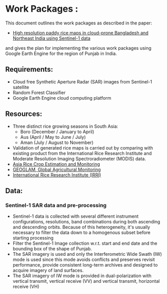 # Work Packages : 

This document outlines the work packages as described in the paper:
- [High resolution paddy rice maps in cloud-prone Bangladesh and Northeast India using Sentinel-1 data](https://www.nature.com/articles/s41597-019-0036-3)

and gives the plan for implementing the various work packages using Google Earth Engine for the region of Punjab in India.

## Requirements: 

- Cloud free Synthetic Aperture Radar (SAR) images from Sentinel-1 satellite
- Random Forest Classifier
- Google Earth Engine cloud computing platform

## Resources:

- Three distinct rice growing seasons in South Asia:
  - Boro (December / January to April)
  - Aus (April / May to June / July)
  - Aman (July / August to November)
- Validation of generated rice maps is carried out by comparing with existing product from the International Rice Research Institute and Moderate Resolution Imaging Spectroradiometer (MODIS) data.
- [Asia Rice Crop Estimation and Monitoring](http://asia-rice.org/)
- [GEOGLAM, Global Agricultural Monitoring](https://www.earthobservations.org/geoglam.php)
- [International Rice Research Institute (IRRI)](https://www.irri.org/)

## Data:

### Sentinel-1 SAR data and pre-processing

- Sentinel-1 data is collected with several different instrument configurations, resolutions, band combinations during both ascending and descending orbits. Because of this heterogeneity, it's usually necessary to filter the data down to a homogenous subset before starting processing
- Filter the Sentinel-1 Image collection w.r.t. start and end date and the bounding box of the shape of Punjab.
- The SAR imagery is used and only the Interferometric Wide Swath (IW) mode is used since this mode avoids conflicts and preserves revisit performance, provide consistent long-term archives and designed to acquire imagery of land surfaces.
- The SAR imagery of IW mode is provided in dual-polarization with vertical transmit, vertical receive (VV) and vertical transmit, horizontal receive (VH)